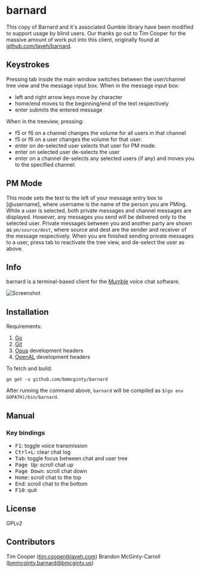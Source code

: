 # barnard

This copy of Barnard and it's associated Gumble library have been modified to support usage by blind users.
Our thanks go out to Tim Cooper for the massive amount of work put into this client, originally found at [github.com/layeh/barnard](https://github.com/layeh/barnard).

## Keystrokes

Pressing tab inside the main window switches between the user/channel tree view and the message input box.
When in the message input box:
* left and right arrow keys move by character
* home/end moves to the beginning/end of the text respectively
* enter submits the entered message

When in the treeview, pressing:
* f5 or f6 on a channel changes the volume for all users in that channel
* f5 or f6 on a user changes the volume for that user.
* enter on de-selected user selects that user for PM mode.
* enter on selected user de-selects the user
* enter on a channel de-selects any selected users (if any) and moves you to the specified channel.

## PM Mode

This mode sets the text to the left of your message entry box to [@username], where username is the name of the person you are PMing.
While a user is selected, both private messages and channel messages are displayed.
However, any messages you send will be delivered only to the selected user.
Private messages between you and another party are shown as `pm/source/dest`, where source and dest are the sender and receiver of the message respectively.
When you are finished sending private messages to a user, press tab to reactivate the tree view, and de-select the user as above.


## Info

barnard is a terminal-based client for the [Mumble](https://mumble.info) voice
chat software.

![Screenshot](https://i.imgur.com/B8ldT5k.png)

## Installation

Requirements:

1. [Go](https://golang.org/)
2. [Git](https://git-scm.com/)
3. [Opus](https://opus-codec.org/) development headers
4. [OpenAL](http://kcat.strangesoft.net/openal.html) development headers

To fetch and build:

    go get -u github.com/bmmcginty/barnard

After running the command above, `barnard` will be compiled as `$(go env GOPATH)/bin/barnard`.

## Manual

### Key bindings

- <kbd>F1</kbd>: toggle voice transmission
- <kbd>Ctrl+L</kbd>: clear chat log
- <kbd>Tab</kbd>: toggle focus between chat and user tree
- <kbd>Page Up</kbd>: scroll chat up
- <kbd>Page Down</kbd>: scroll chat down
- <kbd>Home</kbd>: scroll chat to the top
- <kbd>End</kbd>: scroll chat to the bottom
- <kbd>F10</kbd>: quit

## License

GPLv2

## Contributors

Tim Cooper (<tim.cooper@layeh.com>)
Brandon McGinty-Carroll (<bmmcginty.barnard@bmcginty.us>)
